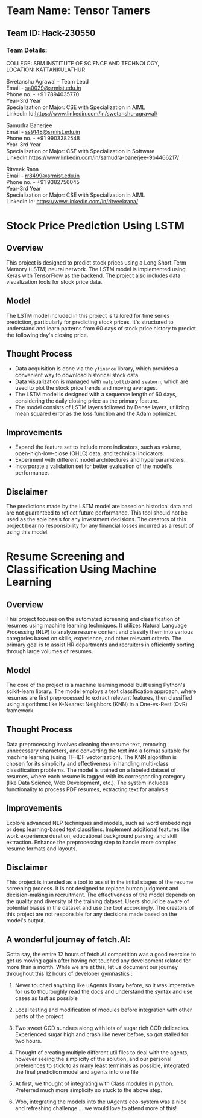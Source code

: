 # Team Name: Tensor Tamers
## Team ID: Hack-230550
### Team Details:
COLLEGE: SRM INSTITUTE OF SCIENCE AND TECHNOLOGY, <br>
LOCATION: KATTANKULATHUR <br>

Swetanshu Agrawal - Team Lead <br>
Email - sa0029@srmist.edu.in <br>
Phone no. - +91 7894035770 <br>
Year-3rd Year <br>
Specialization or Major: CSE with Specialization in AIML <br>
LinkedIn Id:https://www.linkedin.com/in/swetanshu-agrawal/ <br>

Samudra Banerjee <br>
Email - ss9148@srmist.edu.in <br>
Phone no. - +91 9903382548 <br>
Year-3rd Year <br>
Specialization or Major: CSE with Specialization in Software <br>
LinkedIn:https://www.linkedin.com/in/samudra-banerjee-9b4466217/ <br>


Ritveek Rana <br>
Email - rr8499@srmist.edu.in <br>
Phone no. - +91 9382756045 <br>
Year-3rd Year <br>
Specialization or Major: CSE with Specialization in AIML <br>
LinkedIn Id: https://www.linkedin.com/in/ritveekrana/ <br>

# Stock Price Prediction Using LSTM

## Overview

This project is designed to predict stock prices using a Long Short-Term Memory (LSTM) neural network. The LSTM model is implemented using Keras with TensorFlow as the backend. The project also includes data visualization tools for stock price data.

## Model

The LSTM model included in this project is tailored for time series prediction, particularly for predicting stock prices. It's structured to understand and learn patterns from 60 days of stock price history to predict the following day's closing price.

## Thought Process

- Data acquisition is done via the `yfinance` library, which provides a convenient way to download historical stock data.
- Data visualization is managed with `matplotlib` and `seaborn`, which are used to plot the stock price trends and moving averages.
- The LSTM model is designed with a sequence length of 60 days, considering the daily closing price as the primary feature.
- The model consists of LSTM layers followed by Dense layers, utilizing mean squared error as the loss function and the Adam optimizer.


## Improvements

- Expand the feature set to include more indicators, such as volume, open-high-low-close (OHLC) data, and technical indicators.
- Experiment with different model architectures and hyperparameters.
- Incorporate a validation set for better evaluation of the model's performance.

## Disclaimer

The predictions made by the LSTM model are based on historical data and are not guaranteed to reflect future performance. This tool should not be used as the sole basis for any investment decisions. The creators of this project bear no responsibility for any financial losses incurred as a result of using this model.


# Resume Screening and Classification Using Machine Learning

## Overview
This project focuses on the automated screening and classification of resumes using machine learning techniques. It utilizes Natural Language Processing (NLP) to analyze resume content and classify them into various categories based on skills, experience, and other relevant criteria. The primary goal is to assist HR departments and recruiters in efficiently sorting through large volumes of resumes.

## Model
The core of the project is a machine learning model built using Python's scikit-learn library. The model employs a text classification approach, where resumes are first preprocessed to extract relevant features, then classified using algorithms like K-Nearest Neighbors (KNN) in a One-vs-Rest (OvR) framework.

## Thought Process
Data preprocessing involves cleaning the resume text, removing unnecessary characters, and converting the text into a format suitable for machine learning (using TF-IDF vectorization).
The KNN algorithm is chosen for its simplicity and effectiveness in handling multi-class classification problems.
The model is trained on a labeled dataset of resumes, where each resume is tagged with its corresponding category (like Data Science, Web Development, etc.).
The system includes functionality to process PDF resumes, extracting text for analysis.

## Improvements
Explore advanced NLP techniques and models, such as word embeddings or deep learning-based text classifiers.
Implement additional features like work experience duration, educational background parsing, and skill extraction.
Enhance the preprocessing step to handle more complex resume formats and layouts.

## Disclaimer
This project is intended as a tool to assist in the initial stages of the resume screening process. It is not designed to replace human judgment and decision-making in recruitment. The effectiveness of the model depends on the quality and diversity of the training dataset. Users should be aware of potential biases in the dataset and use the tool accordingly. The creators of this project are not responsible for any decisions made based on the model's output.

## A wonderful journey of fetch.AI:

Gotta say, the entire 12 hours of fetch.AI competition was a good exercise to get us moving again after having not touched any development related for more than a month. While we are at this, let us document our journey throughout this 12 hours of developer gymnastics :

1. Never touched anything like uAgents library before, so it was imperative for us to thouroughly read the docs and understand the syntax and use cases as fast as possible

2. Local testing and modification of modules before integration with other parts of the project

3. Two sweet CCD sundaes along with lots of sugar rich CCD delicacies. Experienced sugar high and crash like never before, so got stalled for two hours.

4. Thought of creating multiple different util files to deal with the agents, however seeing the simplicity of the solution, and our personal preferences to stick to as many least terminals as possible, integrated the final prediction model and agents into one file

5. At first, we thought of integrating with Class modules in python. Preferred much more simplicity so stuck to the above step.

6. Woo, integrating the models into the uAgents eco-system was a nice and refreshing challenge ... we would love to attend more of this!


